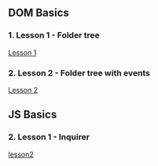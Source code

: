 ## DOM Basics

### 1. Lesson 1 - Folder tree

[Lesson 1](https://vkabish.github.io/js-school/dom-basics/lesson1/)

### 2. Lesson 2 - Folder tree with events

[Lesson 2](https://vkabish.github.io/js-school/dom-basics/lesson2/)

## JS Basics

### 2. Lesson 1 - Inquirer

[lesson2](https://vkabish.github.io/js-school/js-basics/lesson1/)
